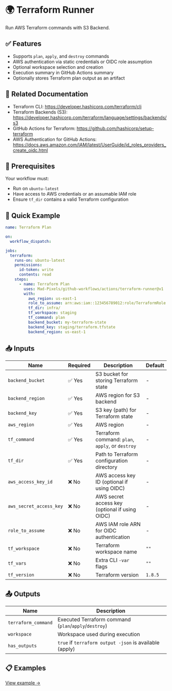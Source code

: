 # 🌍 Terraform Runner  
Run AWS Terraform commands with S3 Backend.

## ✅ Features
- Supports `plan`, `apply`, and `destroy` commands
- AWS authentication via static credentials or OIDC role assumption
- Optional workspace selection and creation
- Execution summary in GitHub Actions summary
- Optionally stores Terraform plan output as an artifact

## 📖 Related Documentation
- Terraform CLI: https://developer.hashicorp.com/terraform/cli
- Terraform Backends (S3): https://developer.hashicorp.com/terraform/language/settings/backends/s3
- GitHub Actions for Terraform: https://github.com/hashicorp/setup-terraform
- AWS Authentication for GitHub Actions: https://docs.aws.amazon.com/IAM/latest/UserGuide/id_roles_providers_create_oidc.html

## 🚀 Prerequisites
Your workflow must:
- Run on `ubuntu-latest`
- Have access to AWS credentials or an assumable IAM role
- Ensure `tf_dir` contains a valid Terraform configuration

## 🔧 Quick Example
```yaml
name: Terraform Plan

on:
  workflow_dispatch:

jobs:
  terraform:
    runs-on: ubuntu-latest
    permissions:
      id-token: write
      contents: read
    steps:
      - name: Terraform Plan
        uses: Mad-Pixels/github-workflows/actions/terraform-runner@v1
        with:
          aws_region: us-east-1
          role_to_assume: arn:aws:iam::123456789012:role/TerraformRole
          tf_dir: infra/
          tf_workspace: staging
          tf_command: plan
          backend_bucket: my-terraform-state
          backend_key: staging/terraform.tfstate
          backend_region: us-east-1
```

## 📥 Inputs
| **Name**                | **Required** | **Description**                                                                 | **Default**  |
|-------------------------|--------------|---------------------------------------------------------------------------------|--------------|
| `backend_bucket`        | ✅ Yes       | S3 bucket for storing Terraform state                                           | -            |
| `backend_region`        | ✅ Yes       | AWS region for S3 backend                                                        | -            |
| `backend_key`           | ✅ Yes       | S3 key (path) for Terraform state                                               | -            |
| `aws_region`            | ✅ Yes       | AWS region                                                                      | -            |
| `tf_command`            | ✅ Yes       | Terraform command: `plan`, `apply`, or `destroy`                                | -            |
| `tf_dir`                | ✅ Yes       | Path to Terraform configuration directory                                       | -            |
| `aws_access_key_id`     | ❌ No        | AWS access key ID (optional if using OIDC)                                      | -            |
| `aws_secret_access_key` | ❌ No        | AWS secret access key (optional if using OIDC)                                  | -            |
| `role_to_assume`        | ❌ No        | AWS IAM role ARN for OIDC authentication                                        | -            |
| `tf_workspace`          | ❌ No        | Terraform workspace name                                                        | `""`         |
| `tf_vars`               | ❌ No        | Extra CLI `-var` flags                                                           | `""`         |
| `tf_version`            | ❌ No        | Terraform version                                                               | `1.8.5`      |

## 📤 Outputs
| **Name**            | **Description**                                          |
|---------------------|----------------------------------------------------------|
| `terraform_command` | Executed Terraform command (`plan`/`apply`/`destroy`)    |
| `workspace`         | Workspace used during execution                          |
| `has_outputs`       |  `true` if `terraform output -json` is available (apply) |

## 📋 Examples
[View example →](./examples/base.yml)
